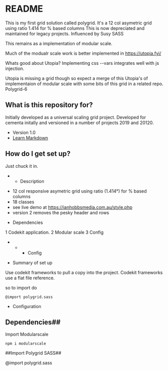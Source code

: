 # README #

This is my first grid solution called polygrid.
It's a 12 col asymetric grid using ratio 1.414 for % based columns
This is now depreciated and maintained for legacy projects.
Influenced by Susy SASS

This remains as a implementation of modular scale.

Much of the modualr scale work is better implemented in 
https://utopia.fyi/

Whats good about Utopia? Implementing css --vars integrates well with js injection.

Utopia is missing a grid though so expect a merge of this Utopia's of implementaion of modular scale with
some bits of this grid in a related repo. Polygrid-6

## What is this repository for? ##

Initially developed as a universal scaling grid project.
Developed for cementa initally and versioned in a number of projects 2019 and 20120.


* Version 1.0
* [Learn Markdown](https://bitbucket.org/tutorials/markdowndemo)

## How do I get set up? ##

Just chuck it in.

*  * Description

- 12 col responsive asymetric grid using ratio (1.414°) for % based columns
- 18 classes 
- see live demo at https://ianhobbsmedia.com.au/style.php
- version 2 removes the pesky header and rows


* Dependencies

1 Codekit application.
2 Modular scale
3 Config

*  *  *  Config

* Summary of set up

Use codekit frameworks to pull a copy into the project.
Codekit frameworks use a flat file reference.

so to import do

`@import polygrid.sass`

* Configuration

## Dependencies##

Import Modularscale

`npm i modularscale`

##Import Polygrid SASS##

@import polygrid.sass
